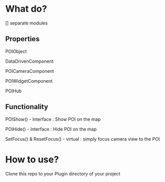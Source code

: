 # What do?


[] separate modules

## Properties

POIObject

DataDrivenComponent 

POICameraComponent

POIWidgetComponent

POIHub

## Functionality


POIShow() - Interface : Show POI on the map

POIHide() - Interface : Hide POI on the map

SetFocus() & ResetFocus() - virtual :  simply focus camera view to the POI

# How to use?
Clone this repo to your Plugin directory of your project
